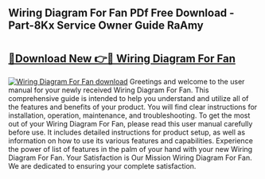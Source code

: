 ## Wiring Diagram For Fan PDf Free Download - Part-8Kx Service Owner Guide RaAmy

# <h2><a href="http://dft891k.blite.top/?on=Wiring+Diagram+For+Fan">🔗Download New 👉🔴 Wiring Diagram For Fan</a></h2>

[![Wiring Diagram For Fan download](https://i.imgur.com/lujVjoI.png)](http://dft891k.blite.top/?on=Wiring+Diagram+For+Fan)
Greetings and welcome to the user manual for your newly received Wiring Diagram For Fan. This comprehensive guide is intended to help you understand and utilize all of the features and benefits of your product. You will find clear instructions for installation, operation, maintenance, and troubleshooting. To get the most out of your Wiring Diagram For Fan, please read this user manual carefully before use. It includes detailed instructions for product setup, as well as information on how to use its various features and capabilities. Experience the power of list of features in the palm of your hand with your new Wiring Diagram For Fan. Your Satisfaction is Our Mission Wiring Diagram For Fan. We are dedicated to ensuring your complete satisfaction.
